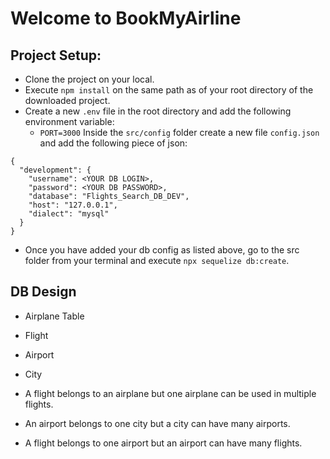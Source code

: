 # Welcome to BookMyAirline

## Project Setup:
- Clone the project on your local.
- Execute `npm install` on the same path as of your root directory of the downloaded project.
- Create a new `.env` file in the root directory and add the following environment variable:
    - `PORT=3000`
Inside the `src/config` folder create a new file `config.json` and add the following piece of json:


```
{
  "development": {
    "username": <YOUR DB LOGIN>,
    "password": <YOUR DB PASSWORD>,
    "database": "Flights_Search_DB_DEV",
    "host": "127.0.0.1",
    "dialect": "mysql"
  }
}

```
- Once you have added your db config as listed above, go to the src folder from your terminal and execute `npx sequelize db:create`.


## DB Design
  - Airplane Table
  - Flight
  - Airport
  - City

  - A flight belongs to an airplane but one airplane can be used in multiple flights.
  - An airport belongs to one city but a city can have many airports.
  - A flight belongs to one airport but an airport can have many flights.
